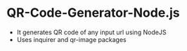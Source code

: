 # QR-Code-Generator-Node.js
<ul>
  <li>
    It generates QR code of any input url using NodeJS
  </li>
  <li>
    Uses inquirer and qr-image packages
  </li>
</ul>
